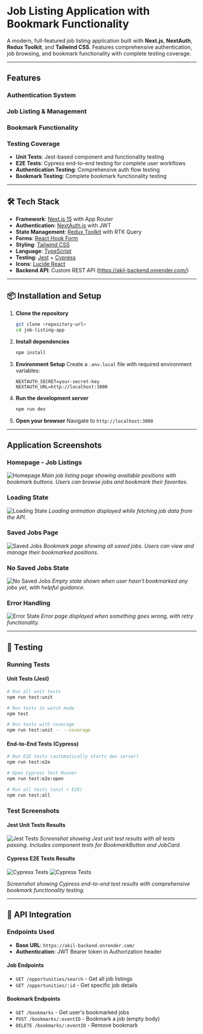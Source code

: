 # Job Listing Application with Bookmark Functionality

A modern, full-featured job listing application built with **Next.js**, **NextAuth**, **Redux Toolkit**, and **Tailwind CSS**. Features comprehensive authentication, job browsing, and bookmark functionality with complete testing coverage.

---

## Features

### **Authentication System**

### **Job Listing & Management**

### **Bookmark Functionality**

### **Testing Coverage**

- **Unit Tests**: Jest-based component and functionality testing
- **E2E Tests**: Cypress end-to-end testing for complete user workflows
- **Authentication Testing**: Comprehensive auth flow testing
- **Bookmark Testing**: Complete bookmark functionality testing

---

## 🛠 Tech Stack

- **Framework**: [Next.js 15](https://nextjs.org/) with App Router
- **Authentication**: [NextAuth.js](https://next-auth.js.org/) with JWT
- **State Management**: [Redux Toolkit](https://redux-toolkit.js.org/) with RTK Query
- **Forms**: [React Hook Form](https://react-hook-form.com/)
- **Styling**: [Tailwind CSS](https://tailwindcss.com/)
- **Language**: [TypeScript](https://www.typescriptlang.org/)
- **Testing**: [Jest](https://jestjs.io/) + [Cypress](https://www.cypress.io/)
- **Icons**: [Lucide React](https://lucide.dev/)
- **Backend API**: Custom REST API (https://akil-backend.onrender.com/)

---

## 📦 Installation and Setup

1. **Clone the repository**

   ```bash
   git clone <repository-url>
   cd job-listing-app
   ```

2. **Install dependencies**

   ```bash
   npm install
   ```

3. **Environment Setup**
   Create a `.env.local` file with required environment variables:

   ```env
   NEXTAUTH_SECRET=your-secret-key
   NEXTAUTH_URL=http://localhost:3000
   ```

4. **Run the development server**

   ```bash
   npm run dev
   ```

5. **Open your browser**
   Navigate to `http://localhost:3000`

---

## Application Screenshots

### **Homepage - Job Listings**

![Homepage](./public/screenshots/homepage.png)
_Main job listing page showing available positions with bookmark buttons. Users can browse jobs and bookmark their favorites._

### **Loading State**

![Loading State](./public/screenshots/loadingstate.png)
_Loading animation displayed while fetching job data from the API._

### **Saved Jobs Page**

![Saved Jobs](./public/screenshots/saved.png)
_Bookmark page showing all saved jobs. Users can view and manage their bookmarked positions._

### **No Saved Jobs State**

![No Saved Jobs](./public/screenshots/nosaved.png)
_Empty state shown when user hasn't bookmarked any jobs yet, with helpful guidance._

### **Error Handling**

![Error State](./public/screenshots/error.png)
_Error page displayed when something goes wrong, with retry functionality._

---

## 🧪 Testing

### **Running Tests**

#### Unit Tests (Jest)

```bash
# Run all unit tests
npm run test:unit

# Run tests in watch mode
npm test

# Run tests with coverage
npm run test:unit -- --coverage
```

#### End-to-End Tests (Cypress)

```bash
# Run E2E tests (automatically starts dev server)
npm run test:e2e

# Open Cypress Test Runner
npm run test:e2e:open

# Run all tests (unit + E2E)
npm run test:all
```

### **Test Screenshots**

#### **Jest Unit Tests Results**

![Jest Tests](./public/screenshots/jest-tests.png)
_Screenshot showing Jest unit test results with all tests passing. Includes component tests for BookmarkButton and JobCard._

#### **Cypress E2E Tests Results**

![Cypress Tests](./public/screenshots/cypress1.png)
![Cypress Tests](./public/screenshots/cypress2.png)

_Screenshot showing Cypress end-to-end test results with comprehensive bookmark functionality testing._

---

## 🔧 API Integration

### **Endpoints Used**

- **Base URL**: `https://akil-backend.onrender.com/`
- **Authentication**: JWT Bearer token in Authorization header

#### **Job Endpoints**

- `GET /opportunities/search` - Get all job listings
- `GET /opportunities/:id` - Get specific job details

#### **Bookmark Endpoints**

- `GET /bookmarks` - Get user's bookmarked jobs
- `POST /bookmarks/:eventID` - Bookmark a job (empty body)
- `DELETE /bookmarks/:eventID` - Remove bookmark
